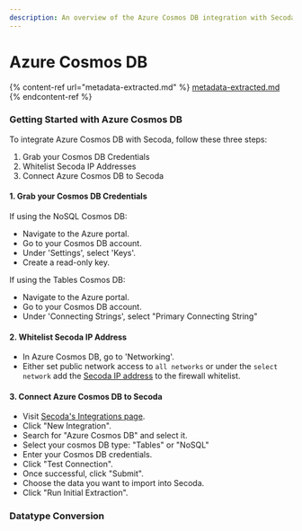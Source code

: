 ```yaml
---
description: An overview of the Azure Cosmos DB integration with Secoda
---
```


# Azure Cosmos DB

{% content-ref url="metadata-extracted.md" %}
[metadata-extracted.md](metadata-extracted.md)
{% endcontent-ref %}

### Getting Started with Azure Cosmos DB

To integrate Azure Cosmos DB with Secoda, follow these three steps:

1. Grab your Cosmos DB Credentials
2. Whitelist Secoda IP Addresses
3. Connect Azure Cosmos DB to Secoda

#### 1. Grab your Cosmos DB Credentials

If using the NoSQL Cosmos DB:

* Navigate to the Azure portal.
* Go to your Cosmos DB account.
* Under 'Settings', select 'Keys'.
* Create a read-only key.

If using the Tables Cosmos DB:

* Navigate to the Azure portal.
* Go to your Cosmos DB account.
* Under 'Connecting Strings', select "Primary Connecting String"

#### 2. Whitelist Secoda IP Address

* In Azure Cosmos DB, go to 'Networking'.
* Either set public network access to `all networks` or under the `select network` add the [Secoda IP address](../../../faq.md#what-are-the-ip-addresses-for-secoda) to the firewall whitelist.

#### 3. Connect Azure Cosmos DB to Secoda

* Visit [Secoda's Integrations page](https://app.secoda.co/integrations).
* Click "New Integration".
* Search for "Azure Cosmos DB" and select it.
* Select your cosmos DB type: "Tables" or "NoSQL"
* Enter your Cosmos DB credentials.
* Click "Test Connection".
* Once successful, click "Submit".
* Choose the data you want to import into Secoda.
* Click "Run Initial Extraction".

### Datatype Conversion
